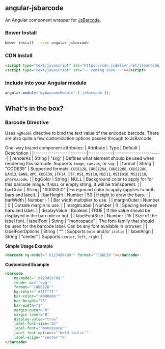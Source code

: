 ## angular-jsbarcode
An Angular component wrapper for [JsBarcode](https://github.com/lindell/JsBarcode).


### Bower Install
```bash
bower install --save angular-jsbarcode
```

### CDN Install
```html
<script type="text/javascript" src="https://cdn.jsdelivr.net/jsbarcode/3.5.1/JsBarcode.all.min.js"></script>
<script type="text/javascript" src="-- coming soon --"></script>
```

### Include into your Angular module
```js
angular.module('myAwesomeModule',['jsBarcode']);
```

## What's in the box?

### Barcode Directive

Uses `ngModel` directive to bind the text value of the encoded barcode. There are also quite a few customization options passed through to JsBarcode.

One-way bound component attributes:
| Attribute        | Type    | Default     | Description            |
|------------------|:-------:|:-----------:|------------------------|
| renderAs         | String  | "svg"       | Defines what element should be used when rendering this barcode. Supports `image`, `canvas`, or `svg`. |
| format           | String  | "CODE39"    | Supported formats: `CODE128`, `CODE128A`, `CODE128B`, `CODE128C`, `EAN13`, `EAN8`, `UPC`, `CODE39`, `ITF14`, `ITF`, `MSI`, `MSI10`, `MSI11`, `MSI1010`, `MSI1110`, `pharmacode`. |
| bgColor          | String  | NULL        | Background color to apply for for this barcode image. If `NULL` or empty string, it will be transparent. |
| barColor         | String  | "#000000"   | Foreground color to apply (applies to both bars and label). |
| barHeight        | Number  | 50          | Height to draw the bars. |
| barWidth         | Number  | 1           | Bar width multiplier to use. |
| marginOuter      | Number  | 0           | Outside margin to use. |
| marginLabel      | Number  | 0           | Spacing between bars and label. |
| displayValue     | Boolean | TRUE        | If the value should be displayed in the barcode or not. |
| labelFontSize    | Number  | 15          | Size of the label font.
| labelFont        | String  | "monospace" | The font-family that should be used for the barcode label. Can be any font available in browser. |
| labelFontOptions | String  | ""          | Supports `bold` and/or `italic` |
| labelAlign       | String  | "center"    | Supports `center`, `left`, `right` |

**Simple Usage Example**
```html
<barcode ng-model="'0123456789'" format="'CODE39'"></barcode>
```

**Customized Example**
```html
<barcode
    ng-model="'0123456789'"
    render-as="'svg'"
    format="'CODE128'"
    bg-color="'#ffffff'"
    bar-color="'#000000'"
    bar-height="25"
    bar-width="1"
    margin-outer="0"
    margin-label="0"
    display-value="true"
    label-font-size="15"
    label-font="'monospace'"
    label-font-options="'bold italic'"
    label-align="'center'">
</barcode>
```

